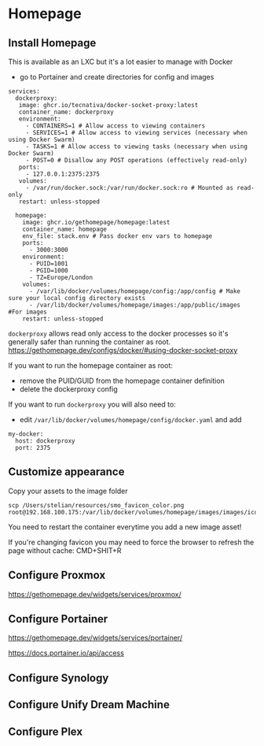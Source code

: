# Homepage

## Install Homepage 

This is available as an LXC but it's a lot easier to manage with Docker

- go to Portainer and create directories for config and images

```
services:
  dockerproxy:
   image: ghcr.io/tecnativa/docker-socket-proxy:latest
   container_name: dockerproxy
   environment:
     - CONTAINERS=1 # Allow access to viewing containers
     - SERVICES=1 # Allow access to viewing services (necessary when using Docker Swarm)
     - TASKS=1 # Allow access to viewing tasks (necessary when using Docker Swarm)
     - POST=0 # Disallow any POST operations (effectively read-only)
   ports:
     - 127.0.0.1:2375:2375
   volumes:
     - /var/run/docker.sock:/var/run/docker.sock:ro # Mounted as read-only
   restart: unless-stopped
  
  homepage:
    image: ghcr.io/gethomepage/homepage:latest
    container_name: homepage
    env_file: stack.env # Pass docker env vars to homepage
    ports:
      - 3000:3000
    environment:
      - PUID=1001
      - PGID=1000
      - TZ=Europe/London 
    volumes:
      - /var/lib/docker/volumes/homepage/config:/app/config # Make sure your local config directory exists
      - /var/lib/docker/volumes/homepage/images:/app/public/images #For images
    restart: unless-stopped  
```

`dockerproxy` allows read only access to the docker processes so it's generally safer than running the container as root.
https://gethomepage.dev/configs/docker/#using-docker-socket-proxy


If you want to run the homepage container as root:
- remove the PUID/GUID from the homepage container definition
- delete the dockerproxy config

If you want to run `dockerproxy` you will also need to:
- edit `/var/lib/docker/volumes/homepage/config/docker.yaml` and add

```
my-docker:
  host: dockerproxy
  port: 2375
```

## Customize appearance


Copy your assets to the image folder

```
scp /Users/stelian/resources/smo_favicon_color.png  root@192.168.100.175:/var/lib/docker/volumes/homepage/images/images/icons
```

 

You need to restart the container everytime you add a new image asset!

If you're changing favicon you may need to force the browser to refresh the page without cache: CMD+SHIT+R

## Configure Proxmox 

https://gethomepage.dev/widgets/services/proxmox/

## Configure Portainer

https://gethomepage.dev/widgets/services/portainer/

 https://docs.portainer.io/api/access


## Configure Synology


## Configure Unify Dream Machine


## Configure Plex 